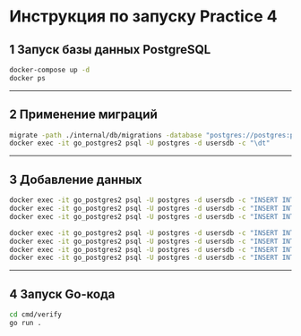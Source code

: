 #  Инструкция по запуску Practice 4 

## 1️ Запуск базы данных PostgreSQL
```bash (из корня проекта)
docker-compose up -d
docker ps
```

---

## 2️ Применение миграций
```bash
migrate -path ./internal/db/migrations -database "postgres://postgres:postgres@localhost:5555/usersdb?sslmode=disable" up
docker exec -it go_postgres2 psql -U postgres -d usersdb -c "\dt"
```

---

## 3️ Добавление данных
```bash
docker exec -it go_postgres2 psql -U postgres -d usersdb -c "INSERT INTO categories (name) VALUES ('Electronics');"
docker exec -it go_postgres2 psql -U postgres -d usersdb -c "INSERT INTO categories (name) VALUES ('Books');"
docker exec -it go_postgres2 psql -U postgres -d usersdb -c "INSERT INTO categories (name) VALUES ('Clothes');"

docker exec -it go_postgres2 psql -U postgres -d usersdb -c "INSERT INTO products (name, category_id, price) VALUES ('Smartphone', 1, 150000);"
docker exec -it go_postgres2 psql -U postgres -d usersdb -c "INSERT INTO products (name, category_id, price) VALUES ('Laptop', 1, 350000);"
docker exec -it go_postgres2 psql -U postgres -d usersdb -c "INSERT INTO products (name, category_id, price) VALUES ('Novel', 2, 4000);"
docker exec -it go_postgres2 psql -U postgres -d usersdb -c "INSERT INTO products (name, category_id, price) VALUES ('T-Shirt', 3, 8000);"
```

---

## 4️ Запуск Go-кода
```bash
cd cmd/verify
go run .
```
